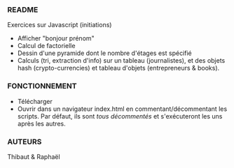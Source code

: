 ### README

Exercices sur Javascript (initiations)

 -  Afficher "bonjour prénom"
 - Calcul de factorielle
 - Dessin d'une pyramide dont le nombre d'étages est spécifié
 - Calculs (tri, extraction d'info) sur un tableau (journalistes), et des objets hash (crypto-currencies) et tableau d'objets (entrepreneurs & books).

### FONCTIONNEMENT

 - Télécharger
 - Ouvrir dans un navigateur index.html en commentant/décommentant les scripts. Par défaut, ils sont *tous décommentés* et s'exécuteront les uns après les autres.


### AUTEURS

Thibaut & Raphaël


